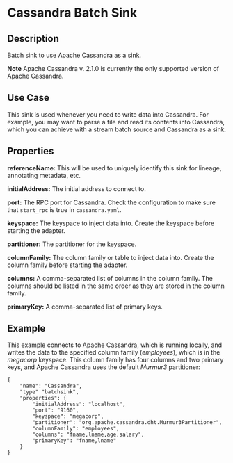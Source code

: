 # Cassandra Batch Sink


Description
-----------
Batch sink to use Apache Cassandra as a sink.

**Note** Apache Cassandra v. 2.1.0 is currently the only supported version of Apache Cassandra.


Use Case
--------
This sink is used whenever you need to write data into Cassandra.
For example, you may want to parse a file and read its contents into Cassandra,
which you can achieve with a stream batch source and Cassandra as a sink.


Properties
----------
**referenceName:** This will be used to uniquely identify this sink for lineage, annotating metadata, etc.

**initialAddress:** The initial address to connect to.

**port:** The RPC port for Cassandra.
Check the configuration to make sure that ``start_rpc`` is true in ``cassandra.yaml``.

**keyspace:** The keyspace to inject data into.
Create the keyspace before starting the adapter.

**partitioner:** The partitioner for the keyspace.

**columnFamily:** The column family or table to inject data into.
Create the column family before starting the adapter.

**columns:** A comma-separated list of columns in the column family.
The columns should be listed in the same order as they are stored in the column family.

**primaryKey:** A comma-separated list of primary keys.


Example
-------
This example connects to Apache Cassandra, which is running locally, and writes the data to
the specified column family (*employees*), which is in the *megacorp* keyspace.
This column family has four columns and two primary keys, and Apache Cassandra
uses the default *Murmur3* partitioner:

    {
        "name": "Cassandra",
        "type" "batchsink",
        "properties": {
            "initialAddress": "localhost",
            "port": "9160",
            "keyspace": "megacorp",
            "partitioner": "org.apache.cassandra.dht.Murmur3Partitioner",
            "columnFamily": "employees",
            "columns": "fname,lname,age,salary",
            "primaryKey": "fname,lname"
        }
    }
